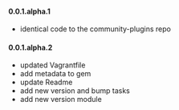 #### 0.0.1.alpha.1

* identical code to the community-plugins repo

#### 0.0.1.alpha.2

* updated Vagrantfile
* add metadata to gem
* update Readme
* add new version and bump tasks
* add new version module
